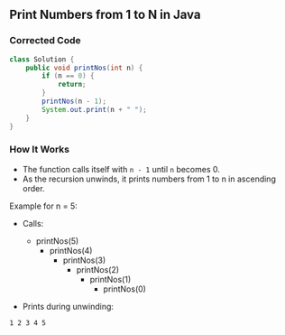 ## Print Numbers from 1 to N in Java

### Corrected Code

```java
class Solution {
    public void printNos(int n) {
        if (n == 0) {
            return;
        }
        printNos(n - 1);
        System.out.print(n + " ");
    }
}
```

### How It Works

- The function calls itself with `n - 1` until `n` becomes 0.
- As the recursion unwinds, it prints numbers from 1 to n in ascending order.

Example for n = 5:

- Calls:
  - printNos(5)
    - printNos(4)
      - printNos(3)
        - printNos(2)
          - printNos(1)
            - printNos(0)

- Prints during unwinding:

```
1 2 3 4 5
```
